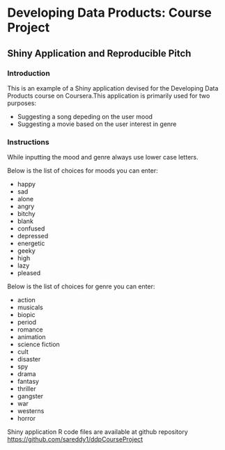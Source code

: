 # Developing Data Products: Course Project
## Shiny Application and Reproducible Pitch

### Introduction

This is an example of a Shiny application devised for the Developing Data Products course on Coursera.This application is primarily used for two purposes: 

- Suggesting a song depeding on the user mood
- Suggesting a movie based on the user interest in genre


### Instructions
While inputting the mood and genre always use lower case letters.

Below is the list of choices for moods you can enter:

- happy
- sad
- alone
- angry
- bitchy
- blank
- confused
- depressed
- energetic
- geeky
- high 
- lazy
- pleased

Below is the list of choices for genre you can enter:

- action
- musicals
- biopic
- period
- romance
- animation
- science fiction
- cult
- disaster
- spy
- drama
- fantasy
- thriller
- gangster
- war
- westerns
- horror


Shiny application R code files are available at github repository
https://github.com/sareddy1/ddpCourseProject



